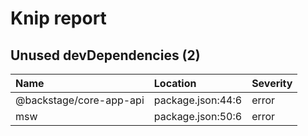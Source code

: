 # Knip report

## Unused devDependencies (2)

| Name                    | Location          | Severity |
| :---------------------- | :---------------- | :------- |
| @backstage/core-app-api | package.json:44:6 | error    |
| msw                     | package.json:50:6 | error    |
